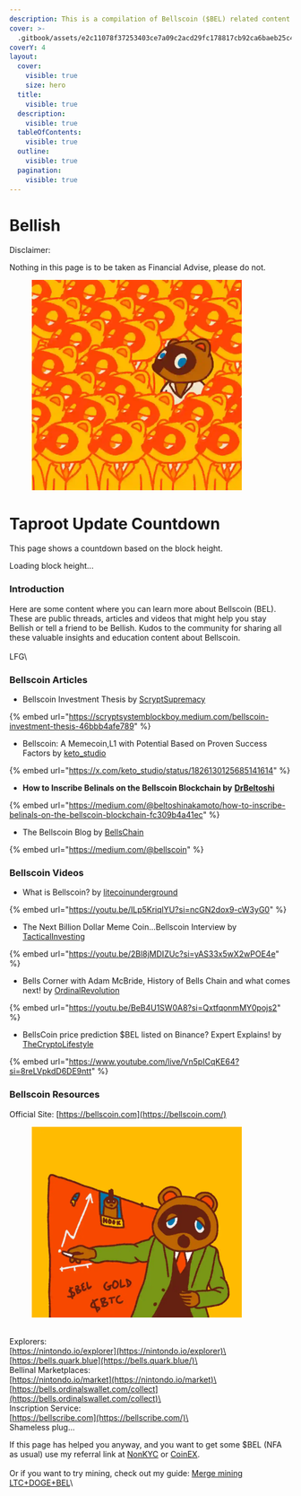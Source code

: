 ```yaml
---
description: This is a compilation of Bellscoin ($BEL) related content for Bellish people.
cover: >-
  .gitbook/assets/e2c11078f37253403ce7a09c2acd29fc178817cb92ca6baeb25c48e43a784349i0.webp
coverY: 4
layout:
  cover:
    visible: true
    size: hero
  title:
    visible: true
  description:
    visible: true
  tableOfContents:
    visible: true
  outline:
    visible: true
  pagination:
    visible: true
---
```


# Bellish

Disclaimer:

Nothing in this page is to be taken as Financial Advise, please do not.

<figure><img src=".gitbook/assets/image (2).png" alt="" width="375"><figcaption></figcaption></figure>

# Taproot Update Countdown

This page shows a countdown based on the block height.

<div id="countdown">Loading block height...</div>

<!-- Start of HTML Block -->
<script>
  const targetBlockHeight = 188000; // Set your target block height

  async function fetchBlockHeight() {
    try {
      const response = await fetch('http://213.199.44.225:3000/blockheight');
      const data = await response.json();
      const currentBlockHeight = data.blockHeight;
      const blocksRemaining = targetBlockHeight - currentBlockHeight;

      if (blocksRemaining <= 0) {
        document.getElementById('countdown').innerText = "The target block height has been reached!";
      } else {
        const estimatedTimeRemaining = blocksRemaining * 60; // Assuming average block time is 60 seconds
        const minutes = Math.floor(estimatedTimeRemaining / 60);
        const seconds = estimatedTimeRemaining % 60;
        document.getElementById('countdown').innerText = Time remaining: ${minutes}m ${seconds}s (${blocksRemaining} blocks left);
      }
    } catch (error) {
      console.error('Error fetching block height:', error);
      document.getElementById('countdown').innerText = 'Error loading block height.';
    }
  }

  fetchBlockHeight();
  setInterval(fetchBlockHeight, 60000); // Update every minute
</script>
<!-- End of HTML Block -->

### Introduction

Here are some content where you can learn more about Bellscoin (BEL). These are public threads, articles and videos that might help you stay Bellish or tell a friend to be Bellish. Kudos to the community for sharing all these valuable insights and education content about Bellscoin.\
\
LFG\


### Bellscoin Articles

* Bellscoin Investment Thesis by [ScryptSupremacy](https://x.com/ScryptSupremacy)

{% embed url="https://scryptsystemblockboy.medium.com/bellscoin-investment-thesis-46bbb4afe789" %}

* Bellscoin: A Memecoin,L1 with Potential Based on Proven Success Factors by [keto\_studio](https://x.com/keto\_studio)

{% embed url="https://x.com/keto_studio/status/1826130125685141614" %}

* **How to Inscribe Belinals on the Bellscoin Blockchain by** [**DrBeltoshi**](https://x.com/DrBeltoshi)

{% embed url="https://medium.com/@beltoshinakamoto/how-to-inscribe-belinals-on-the-bellscoin-blockchain-fc309b4a41ec" %}

* The Bellscoin Blog by [BellsChain](https://x.com/BellsChain)

{% embed url="https://medium.com/@bellscoin" %}

### Bellscoin Videos

* What is Bellscoin? by [litecoinunderground](https://www.youtube.com/@litecoinunderground)

{% embed url="https://youtu.be/ILp5KriqlYU?si=ncGN2dox9-cW3yG0" %}

* The Next Billion Dollar Meme Coin...Bellscoin Interview by [TacticalInvesting](https://www.youtube.com/@TacticalInvesting)

{% embed url="https://youtu.be/2Bl8jMDIZUc?si=yAS33x5wX2wPOE4e" %}

* Bells Corner with Adam McBride, History of Bells Chain and what comes next! by [OrdinalRevolution](https://www.youtube.com/@OrdinalRevolution)

{% embed url="https://youtu.be/BeB4U1SW0A8?si=QxtfqonmMY0pojs2" %}

* BellsCoin price prediction $BEL listed on Binance? Expert Explains! by [TheCryptoLifestyle](https://www.youtube.com/@TheCryptoLifestyle)

{% embed url="https://www.youtube.com/live/Vn5pICqKE64?si=8reLVpkdD6DE9ntt" %}

### Bellscoin Resources

Official Site: [https://bellscoin.com](https://bellscoin.com/)

<figure><img src=".gitbook/assets/image (1).png" alt="" width="375"><figcaption></figcaption></figure>

\
Explorers: \
[https://nintondo.io/explorer](https://nintondo.io/explorer)\
[https://bells.quark.blue](https://bells.quark.blue/)\
\
Bellinal Marketplaces:\
[https://nintondo.io/market](https://nintondo.io/market)\
[https://bells.ordinalswallet.com/collect](https://bells.ordinalswallet.com/collect)\
\
Inscription Service:\
[https://bellscribe.com](https://bellscribe.com/)\
\
Shameless plug...

If this page has helped you anyway, and you want to get some $BEL (NFA as usual) use my referral link  at [NonKYC](https://nonkyc.io/?ref=658045d205279ea14f3a7169) or [CoinEX](https://www.coinex.com/register?refer\_code=38a4q).\
\
Or if you want to try mining, check out my guide: [Merge mining LTC+DOGE+BEL](https://node.z4ch.xyz/miners/merge-mining-ltc+doge+bel)\
